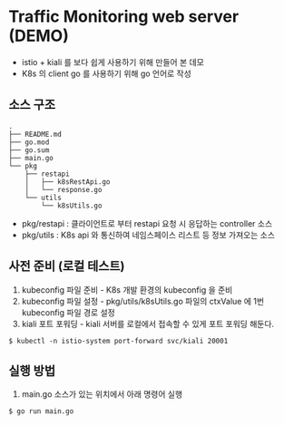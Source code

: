 # Traffic Monitoring web server (DEMO)
 

- istio + kiali 를 보다 쉽게 사용하기 위해 만들어 본 데모
- K8s 의 client go 를 사용하기 위해 go 언어로 작성

## 소스 구조

```
.
├── README.md
├── go.mod
├── go.sum
├── main.go
└── pkg
    ├── restapi
    │   ├── k8sRestApi.go
    │   └── response.go
    └── utils
        └── k8sUtils.go
```

* pkg/restapi : 클라이언트로 부터 restapi 요청 시 응답하는 controller 소스
* pkg/utils : K8s api 와 통신하여 네임스페이스 리스트 등 정보 가져오는 소스 

## 사전 준비 (로컬 테스트)

1. kubeconfig 파일 준비 - K8s 개발 환경의 kubeconfig 을 준비
2. kubeconfig 파일 설정 - pkg/utils/k8sUtils.go 파일의 ctxValue 에 1번 kubeconfig 파일 경로 설정 
3. kiali 포트 포워딩 - kiali 서버를 로컬에서 접속할 수 있게 포트 포워딩 해둔다.
```
$ kubectl -n istio-system port-forward svc/kiali 20001
```

## 실행 방법

1. main.go 소스가 있는 위치에서 아래 명령어 실행
```
$ go run main.go
```
